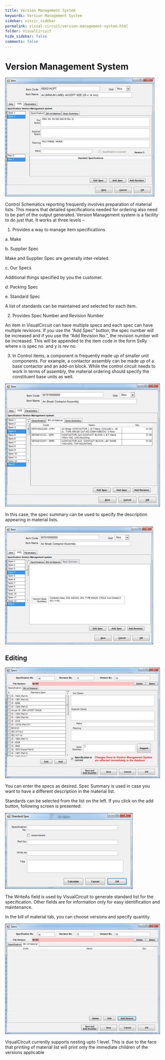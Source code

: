 ```yaml
---
title: Version Management System
keywords: Version Management System
sidebar: viscir_sidebar
permalink: visual-circuit/version-management-system.html
folder: VisualCircuit
hide_sidebar: false
comments: false
---
```


# Version Management System

![](/images/version-management-system.png)

Control Schematics reporting frequently involves preparation of material lists. This means that detailed specifications needed for ordering also need to be part of the output generated. Version Management system is a facility to do just that. It works at three levels –



1.  Provides a way to manage item specifications

a.  Make

b.  Supplier Spec

Make and Supplier Spec are generally inter-related.

c.  Our Specs

Additional things specified by you the customer.

d.  Packing Spec

e.  Standard Spec

A list of standards can be maintained and selected for each item.

2.  Provides Spec Number and Revision Number

An item in VisualCircuit can have multiple specs and each spec can have multiple revisions. If you use the “Add Spec” button, the spec number will be increased and if you use the “Add Revision No.”, the revision number will be increased. This will be appended to the item code in the form SxRy where x is spec no. and y is rev no.



3.  In Control items, a component is frequently made up of smaller unit components. For example, a contactor assembly can be made up of a base contactor and an add-on block. While the control circuit needs to work in terms of assembly, the material ordering should specify the constituent base units as well.

![](/images/version-management-system-item-vms.png)

In this case, the spec summary can be used to specify the description appearing in material lists.

![](/images/version-management-system-item.png)

## Editing

![](/images/editing-epics.png)

You can enter the specs as desired. Spec Summary is used in case you want to have a different description in the material list.

Standards can be selected from the list on the left. If you click on the add button, following screen is presented:

![](/images/standard-specs.png)

The WriteAs field is used by VisualCircuit to generate standard list for the specification. Other fields are for information only for easy identification and maintenance.

In the bill of material tab, you can choose versions and specify quantity.

![](/images/spec-bill-of-material.png)

VisualCircuit currently supports nesting upto 1 level. This is due to the face that printing of material list will print only the immediate children of the versions applicable


